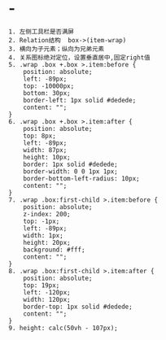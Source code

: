 # -
	1. 左侧工具栏是否满屏
	2. Relation结构  box->(item-wrap)
	3. 横向为子元素；纵向为兄弟元素
	4. 关系图标绝对定位，设置垂直居中,固定right值
	5. .wrap .box +.box >.item:before {
		position: absolute;
		left: -89px;
		top: -10000px;
		bottom: 30px;
		border-left: 1px solid #dedede;
		content: "";
	}
  	6. .wrap .box +.box >.item:after {
		position: absolute;
		top: 8px;
		left: -89px;
		width: 87px;
		height: 10px;
		border: 1px solid #dedede;
		border-width: 0 0 1px 1px;
		border-bottom-left-radius: 10px;
		content: "";
	}
	7. .wrap .box:first-child >.item:before {
		position: absolute;
		z-index: 200;
		top: -1px;
		left: -89px;
		width: 1px;
		height: 20px;
		background: #fff;
		content: "";
	}
	8. .wrap .box:first-child >.item:after {
		position: absolute;
		top: 19px;
		left: -120px;
		width: 120px;
		border-top: 1px solid #dedede;
		content: "";
	}
	9. height: calc(50vh - 107px);

